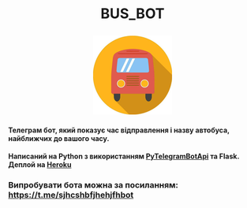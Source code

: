 
# <p align="center">BUS_BOT
<p align="center">
   <img src="https://github.com/senabo/bus_bot/raw/debug/bus_pic.png" alt="bus"/>
</p>


#### Телеграм бот, який показує час відправлення і назву автобуса, найближчих до вашого часу.

#### Написаний на Python з використанням [PyTelegramBotApi](https://github.com/eternnoir/pyTelegramBotAPI) та Flask. Деплой на [Heroku]((https://www.heroku.com/))


### Випробувати бота можна за посиланням: https://t.me/sjhcshbfjhehjfhbot